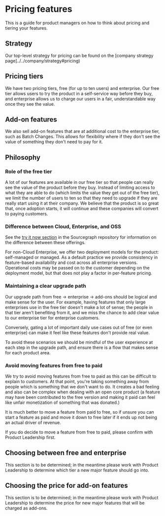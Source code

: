 # Pricing features

This is a guide for product managers on how to think about pricing and tiering your features.

## Strategy

Our top-level strategy for pricing can be found on the [company strategy page]../../company/strategy#pricing)

## Pricing tiers

We have two pricing tiers, free (for up to ten users) and enterprise. Our free tier allows users to try the product in a self-service way before they buy, and enterprise allows us to charge our users in a fair, understandable way once they see the value.

## Add-on features

We also sell add-on features that are at additional cost to the enterprise tier, such as Batch Changes. This allows for flexibility where if they don't see the value of something they don't need to pay for it.

## Philosophy

### Role of the free tier

A lot of our features are available in our free tier so that people can really see the value of the product before they buy. Instead of limiting access to what they are able to do (which limits the value they get out of the free tier), we limit the number of users to ten so that they need to upgrade if they are really start using it at their company. We believe that the product is so great that, once adoption starts, it will continue and these companies will convert to paying customers.

### Difference between Cloud, Enterprise, and OSS

See the [try it now section](https://github.com/sourcegraph/sourcegraph#try-it-now) in the Sourcegraph repository for information on the difference between these offerings.

For non-Cloud Enterprise, we offer two deployment models for the product: self-managed or managed. As a default practice we provide consistency in feature-based availability and cost across all enterprise versions. Operational costs may be passed on to the customer depending on the deployment model, but that does not play a factor in per-feature pricing.

### Maintaining a clear upgrade path

Our upgrade path from free -> enterprise -> add-ons should be logical and make sense for the user. For example, having features that only large enterprises use in the free tier doesn't make a lot of sense; the people in that tier aren't benefiting from it, and we miss the chance to add clear value to our enterprise tier for enterprise customers.

Conversely, gating a lot of important daily use cases out of free (or even enterprise) can make it feel like these features don't provide real value.

To avoid these scenarios we should be mindful of the user experience at each step in the upgrade path, and ensure there is a flow that makes sense for each product area.

### Avoid moving features from free to paid

We try to avoid moving features from free to paid as this can be difficult to explain to customers. At that point, you're taking something away from people which is something that we don't want to do. It creates a bad feeling and also can be complex when dealing with an open core product (a feature may have been contributed to the free version and making it paid can feel like unfair monetization of something that was donated.)

It is much better to move a feature from paid to free, so if unsure you can start a feature as paid and move it down to free later if it ends up not being an actual driver of revenue.

If you do decide to move a feature from free to paid, please confirm with Product Leadership first.

## Choosing between free and enterprise

This section is to be determined; in the meantime please work with Product Leadership to determine which tier a new major feature should go into.

## Choosing the price for add-on features

This section is to be determined; in the meantime please work with Product Leadership to determine the price for new major features that will be charged as add-ons.
